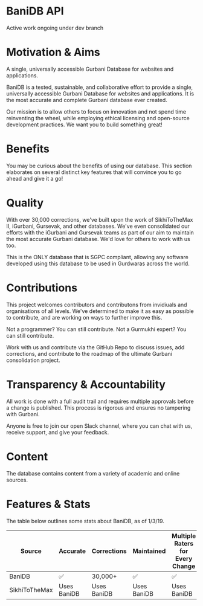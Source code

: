 # BaniDB API
Active work ongoing under dev branch

# Motivation & Aims
A single, universally accessible Gurbani Database for websites and applications.

BaniDB is a tested, sustainable, and collaborative effort to provide a single, universally accessible Gurbani Database for websites and applications. It is the most accurate and complete Gurbani database ever created.

Our mission is to allow others to focus on innovation and not spend time reinventing the wheel, while employing ethical licensing and open-source development practices. We want you to build something great!

# Benefits
You may be curious about the benefits of using our database. This section elaborates on several distinct key features that will convince you to go ahead and give it a go!

# Quality
With over 30,000 corrections, we've built upon the work of SikhiToTheMax II, iGurbani, Gursevak, and other databases. We've even consolidated our efforts with the iGurbani and Gursevak teams as part of our aim to maintain the most accurate Gurbani database. We'd love for others to work with us too.

This is the ONLY database that is SGPC compliant, allowing any software developed using this database to be used in Gurdwaras across the world.

# Contributions
This project welcomes contributors and contributons from invidiuals and organisations of all levels. We've determined to make it as easy as possible to contribute, and are working on ways to further improve this.

Not a programmer? You can still contribute. Not a Gurmukhi expert? You can still contribute.

Work with us and contribute via the GitHub Repo to discuss issues, add corrections, and contribute to the roadmap of the ultimate Gurbani consolidation project.


# Transparency & Accountability
All work is done with a full audit trail and requires multiple approvals before a change is published. This process is rigorous and ensures no tampering with Gurbani.

Anyone is free to join our open Slack channel, where you can chat with us, receive support, and give your feedback.

# Content
The database contains content from a variety of academic and online sources. 

# Features & Stats 
The table below outlines some stats about BaniDB, as of 1/3/19.

| Source          | Accurate | Corrections | Maintained | Multiple Raters for Every Change| SGPC Compatible | DSGMC Approval |
| ----------------| -------- | ----------- | ---------- | ------------------------------- | --------------- | -------------- |
| BaniDB          | ✅       | 30,000+     | ✅         | ✅                             | ✅              | ✅             |
| SikhiToTheMax   | Uses BaniDB| Uses BaniDB | Uses BaniDB | Uses BaniDB                  | Uses BaniDB     | Uses BaniDB    |
